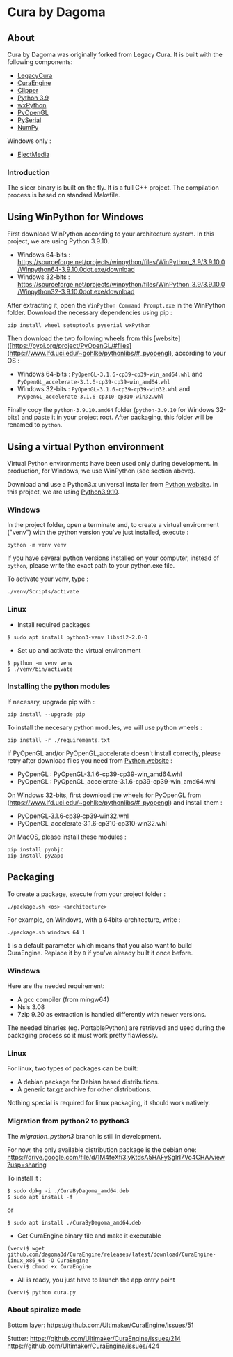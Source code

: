 # Cura by Dagoma
## About

Cura by Dagoma was originally forked from Legacy Cura.
It is built with the following components:
- [LegacyCura](https://github.com/daid/LegacyCura)
- [CuraEngine](https://github.com/Ultimaker/CuraEngine)
- [Clipper](http://www.angusj.com/delphi/clipper.php)
- [Python 3.9](http://python.org/)
- [wxPython](http://www.wxpython.org/)
- [PyOpenGL](http://pyopengl.sourceforge.net/)
- [PySerial](http://pyserial.sourceforge.net/)
- [NumPy](http://www.numpy.org/)

Windows only :
- [EjectMedia](http://www.uwe-sieber.de/english.html)

### Introduction
The slicer binary is built on the fly. It is a full C++ project. The compilation process is based on standard Makefile.

## Using WinPython for Windows

First download WinPython according to your architecture system. In this project, we are using Python 3.9.10.
- Windows 64-bits : https://sourceforge.net/projects/winpython/files/WinPython_3.9/3.9.10.0/Winpython64-3.9.10.0dot.exe/download
- Windows 32-bits : https://sourceforge.net/projects/winpython/files/WinPython_3.9/3.9.10.0/Winpython32-3.9.10.0dot.exe/download

After extracting it, open the ```WinPython Command Prompt.exe``` in the WinPython folder. Download the necessary dependencies using pip :
```
pip install wheel setuptools pyserial wxPython
```
Then download the two following wheels from this [website]([https://pypi.org/project/PyOpenGL/#files](https://www.lfd.uci.edu/~gohlke/pythonlibs/#_pyopengl), according to your OS :
- Windows 64-bits : ```PyOpenGL-3.1.6-cp39-cp39-win_amd64.whl``` and ```PyOpenGL_accelerate-3.1.6-cp39-cp39-win_amd64.whl```
- Windows 32-bits : ```PyOpenGL‑3.1.6‑cp39‑cp39‑win32.whl``` and ```PyOpenGL_accelerate‑3.1.6‑cp310‑cp310‑win32.whl```

Finally copy the ```python-3.9.10.amd64``` folder (```python-3.9.10``` for Windows 32-bits) and paste it in your project root. After packaging, this folder will be renamed to ```python```.

## Using a virtual Python environment

Virtual Python environments have been used only during development. In production, for Windows, we use WinPython (see section above).

Download and use a Python3.x universal installer from [Python website](https://www.python.org/downloads). In this project, we are using [Python3.9.10](https://www.python.org/ftp/python/3.9.10/python-3.9.10-macos11.pkg).

### Windows
In the project folder, open a terminate and, to create a virtual environment ("venv") with the python version you've just installed, execute :
```
python -m venv venv
```
If you have several python versions installed on your computer, instead of ```python```, please write the exact path to your python.exe file.

To activate your venv, type :
```
./venv/Scripts/activate
```

### Linux
- Install required packages
```
$ sudo apt install python3-venv libsdl2-2.0-0
```
- Set up and activate the virtual environment
```
$ python -m venv venv
$ ./venv/bin/activate
```

### Installing the python modules
If necesary, upgrade pip with :
```
pip install --upgrade pip
```
To install the necesary python modules, we will use python wheels :
```
pip install -r ./requirements.txt
```
If PyOpenGL and/or PyOpenGL_accelerate doesn't install correctly, please retry after download files you need from [Python website](https://pypi.org/project/PyOpenGL/#files) :
- PyOpenGL : PyOpenGL-3.1.6-cp39-cp39-win_amd64.whl
- PyOpenGL : PyOpenGL_accelerate-3.1.6-cp39-cp39-win_amd64.whl

On Windows 32-bits, first download the wheels for PyOpenGL from (https://www.lfd.uci.edu/~gohlke/pythonlibs/#_pyopengl) and install them :
- PyOpenGL‑3.1.6‑cp39‑cp39‑win32.whl
- PyOpenGL_accelerate‑3.1.6‑cp310‑cp310‑win32.whl

On MacOS, please install these modules :
```
pip install pyobjc
pip install py2app
```

## Packaging
To create a package, execute from your project folder :
```
./package.sh <os> <architecture>
```
For example, on Windows, with a 64bits-architecture, write :
```
./package.sh windows 64 1
```
```1``` is a default parameter which means that you also want to build CuraEngine. Replace it by ```0``` if you've already built it once before.

### Windows
Here are the needed requirement:
- A gcc compiler (from mingw64)
- Nsis 3.08
- 7zip 9.20 as extraction is handled differently with newer versions.

The needed binaries (eg. PortablePython) are retrieved and used during the packaging process so it must work pretty flawlessly.


### Linux
For linux, two types of packages can be built:
- A debian package for Debian based distributions.
- A generic tar.gz archive for other distributions.

Nothing special is required for linux packaging, it should work natively.

### Migration from python2 to python3
The _migration_python3_ branch is still in development.

For now, the only available distribution package is the debian one:
https://drive.google.com/file/d/1M4feXfi3IyKtdsA5HAFySgIrI7Vo4CHA/view?usp=sharing

To install it :
```
$ sudo dpkg -i ./CuraByDagoma_amd64.deb
$ sudo apt install -f
```
or
```
$ sudo apt install ./CuraByDagoma_amd64.deb
```

- Get CuraEngine binary file and make it executable
```
(venv)$ wget github.com/dagoma3d/CuraEngine/releases/latest/download/CuraEngine-linux_x86_64 -O CuraEngine
(venv)$ chmod +x CuraEngine
```

- All is ready, you just have to launch the app entry point
```
(venv)$ python cura.py
```

### About spiralize mode

Bottom layer:
https://github.com/Ultimaker/CuraEngine/issues/51

Stutter:
https://github.com/Ultimaker/CuraEngine/issues/214
https://github.com/Ultimaker/CuraEngine/issues/424
